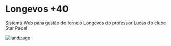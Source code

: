 # Longevos +40
Sistema Web para gestão do torneio Longevos do professor Lucas do clube Star Padel

![landpage](https://github.com/alexandrezamberlan/longevos/assets/5599081/2aafd512-43e5-4653-8980-d0aac53b427a)
